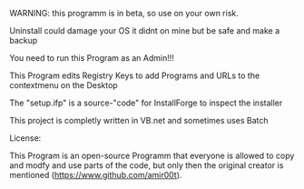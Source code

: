 WARNING: this programm is in beta, so use on your own risk.

Uninstall could damage your OS it didnt on mine but be safe and make a backup

You need to run this Program as an Admin!!!

This Program edits Registry Keys to add Programs and URLs to the contextmenu on the Desktop

The "setup.ifp" is a source-"code" for InstallForge to inspect the installer

This project is completly written in VB.net and sometimes uses Batch

License:

This Program is an open-source Programm that everyone is allowed to copy and modfy and use parts of the code,
but only then the original creator is mentioned (https://www.github.com/amir00t).
